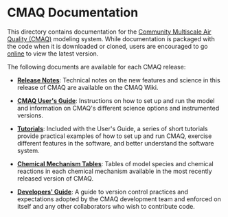 CMAQ Documentation
==================

This directory contains documentation for the [Community Multiscale Air Quality (CMAQ)](http://www.epa.gov/cmaq) modeling system.
While documentation is packaged with the code when it is downloaded or cloned, users are encouraged to go [online](https://github.com/USEPA/CMAQ/tree/main/DOCS) to view the latest version.

The following documents are available for each CMAQ release:

- **[Release Notes](https://github.com/USEPA/CMAQ/wiki/CMAQ-Release-Notes)**: Technical notes on the new features and science in this release of CMAQ are available on the CMAQ Wiki.

- **[CMAQ User's Guide](Users_Guide/README.md)**: Instructions on how to set up and run the model and information on CMAQ's different science options and instrumented versions.

- **[Tutorials](Users_Guide/Tutorials/README.md)**: Included with the User's Guide, a series of short tutorials provide practical examples of how to set up and run CMAQ, exercise different features in the software, and better understand the software system.

- **[Chemical Mechanism Tables](../CCTM/src/MECHS/README.md)**: Tables of model species and chemical reactions in each chemical mechanism available in the most recently released version of CMAQ.

- **[Developers' Guide](Developers_Guide/CMAQ_Dev_Guide.md)**: A guide to version control practices and expectations adopted by the CMAQ development team and enforced on itself and any other collaborators who wish to contribute code.



